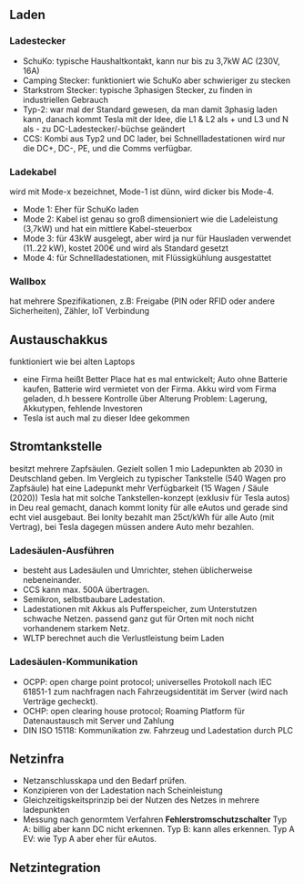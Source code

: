 ## Laden
### Ladestecker
- SchuKo: typische Haushaltkontakt, kann nur bis zu 3,7kW AC (230V, 16A)
- Camping Stecker: funktioniert wie SchuKo aber schwieriger zu stecken
- Starkstrom Stecker: typische 3phasigen Stecker, zu finden in industriellen Gebrauch
- Typ-2: war mal der Standard gewesen, da man damit 3phasig laden kann, danach kommt Tesla mit der Idee, die L1 & L2 als + und L3 und N als - zu DC-Ladestecker/-büchse geändert
- CCS: Kombi aus Typ2 und DC lader, bei Schnellladestationen wird nur die DC+, DC-, PE, und die Comms verfügbar.
### Ladekabel
wird mit Mode-x bezeichnet, Mode-1 ist dünn, wird dicker bis Mode-4.
- Mode 1: Eher für SchuKo laden
- Mode 2: Kabel ist genau so groß dimensioniert wie die Ladeleistung (3,7kW) und hat ein mittlere Kabel-steuerbox
- Mode 3: für 43kW ausgelegt, aber wird ja nur für Hausladen verwendet (11..22 kW), kostet 200€ und wird als Standard gesetzt
- Mode 4: für Schnellladestationen, mit Flüssigkühlung ausgestattet
### Wallbox
hat mehrere Spezifikationen, z.B: Freigabe (PIN oder RFID oder andere Sicherheiten), Zähler, IoT Verbindung
## Austauschakkus
funktioniert wie bei alten Laptops
- eine Firma heißt Better Place hat es mal entwickelt; Auto ohne Batterie kaufen, Batterie wird vermietet von der Firma. Akku wird vom Firma geladen, d.h bessere Kontrolle über Alterung
  Problem: Lagerung, Akkutypen, fehlende Investoren
- Tesla ist auch mal zu dieser Idee gekommen
## Stromtankstelle
besitzt mehrere Zapfsäulen. Gezielt sollen 1 mio Ladepunkten ab 2030 in Deutschland geben.
Im Vergleich zu typischer Tankstelle (540 Wagen pro Zapfsäule) hat eine Ladepunkt mehr Verfügbarkeit (15 Wagen / Säule (2020))
Tesla hat mit solche Tankstellen-konzept (exklusiv für Tesla autos) in Deu real gemacht, danach kommt Ionity für alle eAutos und gerade sind echt viel ausgebaut. Bei Ionity bezahlt man 25ct/kWh für alle Auto (mit Vertrag), bei Tesla dagegen müssen andere Auto mehr bezahlen.
### Ladesäulen-Ausführen
- besteht aus Ladesäulen und Umrichter, stehen üblicherweise nebeneinander.
- CCS kann max. 500A übertragen.
- Semikron, selbstbaubare Ladestation.
- Ladestationen mit Akkus als Pufferspeicher, zum Unterstutzen schwache Netzen. passend ganz gut für Orten mit noch nicht vorhandenem starkem Netz.
- WLTP berechnet auch die Verlustleistung beim Laden
### Ladesäulen-Kommunikation
- OCPP: open charge point protocol; universelles Protokoll nach IEC 61851-1 zum nachfragen nach Fahrzeugsidentität im Server (wird nach Verträge gecheckt). 
- OCHP: open clearing house protocol; Roaming Platform für Datenaustausch mit Server und Zahlung
- DIN ISO 15118: Kommunikation zw. Fahrzeug und Ladestation durch PLC

## Netzinfra
- Netzanschlusskapa und den Bedarf prüfen.
- Konzipieren von der Ladestation nach Scheinleistung
- Gleichzeitigskeitsprinzip bei der Nutzen des Netzes in mehrere ladepunkten
- Messung nach genormtem Verfahren
**Fehlerstromschutzschalter**
Typ A: billig aber kann DC nicht erkennen. Typ B: kann alles erkennen. Typ A EV: wie Typ A aber eher für eAutos.

## Netzintegration

